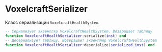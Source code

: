 # VoxelcraftSerializer

Класс сериализации `VoxelcraftHealthSystem`.

```lua
-- Сериализует экземпляр VoxelcraftHealthSystem. Возвращает таблицу
function VoxelcraftHealthSerializer:serialize(inst) end
-- Десериализует таблицу. Возвращает экземпляр VoxelcraftHealthSystem
function VoxelcraftHealthSerializer:deserialize(serialized_inst) end
```